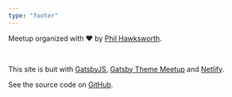 ```yaml
---
type: "footer"
---
```


Meetup organized with ️️❤️ by [Phil Hawksworth](https://twitter.com/philhawksworth).

<br />

This site is buit with [GatsbyJS](https://gatsbyjs.org), [Gatsby Theme Meetup](https://github.com/matthieuauger/gatsby-theme-meetup) and [Netlify](https://netlify.com).

See the source code on [GitHub](https://github.com/jamstack-paris/jamstack.paris).
